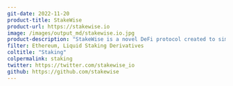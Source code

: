 ```yaml
---
git-date: 2022-11-20
product-title: StakeWise
product-url: https://stakewise.io
image: /images/output_md/stakewise.io.jpg
product-description: "StakeWise is a novel DeFi protocol created to simplify entry into Ethereum 2.0 staking. It tokenize ETH staked with the StakeWise Pool to create an interest-bearing version of Ether that can be used across the DeFi ecosystem."
filter: Ethereum, Liquid Staking Derivatives
coltitle: "Staking"
colpermalink: staking
twitter: https://twitter.com/stakewise_io
github: https://github.com/stakewise
---
```

